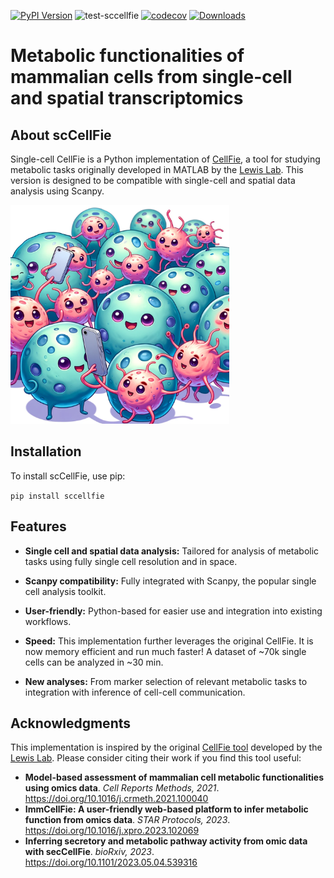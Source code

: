 [![PyPI Version][pb]][pypi]
![test-sccellfie](https://github.com/earmingol/scCellFie/actions/workflows/tests.yml/badge.svg)
[![codecov](https://codecov.io/gh/earmingol/scCellFie/graph/badge.svg?token=22NENAKNKI)](https://codecov.io/gh/earmingol/scCellFie)
[![Downloads](https://pepy.tech/badge/sccellfie/month)](https://pepy.tech/project/sccellfie)

[pb]: https://badge.fury.io/py/sccellfie.svg
[pypi]: https://pypi.org/project/sccellfie/

# Metabolic functionalities of mammalian cells from single-cell and spatial transcriptomics

## About scCellFie
Single-cell CellFie is a Python implementation of [CellFie](https://github.com/LewisLabUCSD/CellFie), a tool for studying metabolic tasks 
originally developed in MATLAB by the [Lewis Lab](https://lewislab.ucsd.edu/). This version is designed to be 
compatible with single-cell and spatial data analysis using Scanpy.


<img src="https://github.com/earmingol/scCellFie/blob/main/scCellFie-Logo.png?raw=true" width="350" height="350" alt="Logo" style="margin-right: 10px;">

## Installation
To install scCellFie, use pip:

`pip install sccellfie`

## Features
- **Single cell and spatial data analysis:** Tailored for analysis of metabolic
tasks using fully single cell resolution and in space.

- **Scanpy compatibility:** Fully integrated with Scanpy, the popular single cell
analysis toolkit.

- **User-friendly:** Python-based for easier use and integration into existing workflows.

- **Speed:** This implementation further leverages the original CellFie. It is now memory
efficient and run much faster! A dataset of ~70k single cells can be analyzed in ~30 min.

- **New analyses:** From marker selection of relevant metabolic tasks to integration with
inference of cell-cell communication.

## Acknowledgments
This implementation is inspired by the original [CellFie tool](https://github.com/LewisLabUCSD/CellFie) developed by 
the [Lewis Lab](https://lewislab.ucsd.edu/). Please consider citing their work if you find this tool useful:

- **Model-based assessment of mammalian cell metabolic functionalities using omics data**.
*Cell Reports Methods, 2021*. https://doi.org/10.1016/j.crmeth.2021.100040
- **ImmCellFie: A user-friendly web-based platform to infer metabolic function from omics data**.
*STAR Protocols, 2023*. https://doi.org/10.1016/j.xpro.2023.102069
- **Inferring secretory and metabolic pathway activity from omic data with secCellFie**. 
*bioRxiv, 2023*. https://doi.org/10.1101/2023.05.04.539316